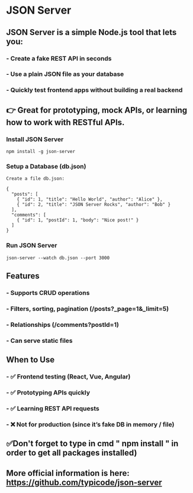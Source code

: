 # JSON Server

## JSON Server is a simple Node.js tool that lets you:
### - Create a fake REST API in seconds
### - Use a plain JSON file as your database
### - Quickly test frontend apps without building a real backend

## 👉 Great for prototyping, mock APIs, or learning how to work with RESTful APIs.

### Install JSON Server
```
npm install -g json-server
```

### Setup a Database (db.json)
```
Create a file db.json:

{
  "posts": [
    { "id": 1, "title": "Hello World", "author": "Alice" },
    { "id": 2, "title": "JSON Server Rocks", "author": "Bob" }
  ],
  "comments": [
    { "id": 1, "postId": 1, "body": "Nice post!" }
  ]
}
```

### Run JSON Server
```
json-server --watch db.json --port 3000
```

## Features
### - Supports CRUD operations
### - Filters, sorting, pagination (/posts?_page=1&_limit=5)
### - Relationships (/comments?postId=1)
### - Can serve static files

## When to Use

### - ✅ Frontend testing (React, Vue, Angular)
### - ✅ Prototyping APIs quickly
### - ✅ Learning REST API requests
### - ❌ Not for production (since it’s fake DB in memory / file)

## ✅Don't forget to type in cmd " npm install " in order to get all packages installed)

## More official information is here: https://github.com/typicode/json-server
